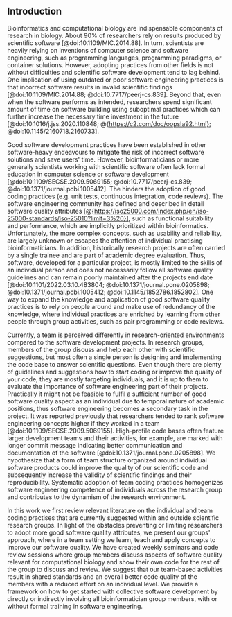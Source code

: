 ## Introduction ##

Bioinformatics and computational biology are indispensable components of research in biology.
About 90% of researchers rely on results produced by scientific software [@doi:10.1109/MIC.2014.88].
In turn, scientists are heavily relying on inventions of computer science and software engineering, such as programming languages, programming paradigms, or container solutions.
However, adopting practices from other fields is not without difficulties and scientific software development tend to lag behind.
One implication of using outdated or poor software engineering practices is that incorrect software results in invalid scientific findings [@doi:10.1109/MIC.2014.88; @doi:10.7717/peerj-cs.839].
Beyond that, even when the software performs as intended, researchers spend significant amount of time on software building using suboptimal practices which can further increase the necessary time investment in the future [@doi:10.1016/j.jss.2020.110848; @{https://c2.com/doc/oopsla92.html}; @doi:10.1145/2160718.2160733].

Good software development practices have been established in other software-heavy endeavours to mitigate the risk of incorrect software solutions and save users' time.
However, bioinformaticians or more generally scientists working with scientific software often lack formal education in computer science or software development [@doi:10.1109/SECSE.2009.5069155; @doi:10.7717/peerj-cs.839; @doi:10.1371/journal.pcbi.1005412].
The hinders the adoption of good coding practices (e.g. unit tests, continuous integration, code reviews).
The software engineering community has defined and described in detail software quality attributes [@{https://iso25000.com/index.php/en/iso-25000-standards/iso-25010?limit=3%20}], such as functional suitability and performance, which are implicitly prioritized within bioinformatics.
Unfortunately, the more complex concepts, such as usability and reliability, are largely unknown or escapes the attention of individual practising bioinformaticians.
In addition, historically research projects are often carried by a single trainee and are part of academic degree evaluation.
Thus, software, developed for a particular project, is mostly limited to the skills of an individual person and does not necessarily follow all software quality guidelines and can remain poorly maintained after the projects end date [@doi:10.1101/2022.03.10.483804; @doi:10.1371/journal.pone.0205898; @doi:10.1371/journal.pcbi.1005412; @doi:10.1145/1852786.1852802].
One way to expand the knowledge and application of good software quality practices is to rely on people around and make use of redundancy of the knowledge, where individual practices are enriched by learning from other people through group activities, such as pair programming or code reviews.

Currently, a team is perceived differently in research-oriented environments compared to the software development projects.
In research groups, members of the group discuss and help each other with scientific suggestions, but most often a single person is designing and implementing the code base to answer scientific questions.
Even though there are plenty of guidelines and suggestions how to start coding or improve the quality of your code, they are mostly targeting individuals, and it is up to them to evaluate the importance of software engineering part of their projects.
Practically it might not be feasible to fulfil a sufficient number of good software quality aspect as an individual due to temporal nature of academic positions, thus software engineering becomes a secondary task in the project.
It was reported previously that researchers tended to rank software engineering concepts higher if they worked in a team [@doi:10.1109/SECSE.2009.5069155].
High-profile code bases often feature larger development teams and their activities, for example, are marked with longer commit message indicating better communication and documentation of the software [@doi:10.1371/journal.pone.0205898].
We hypothesize that a form of team structure organized around individual software products could improve the quality of our scientific code and subsequently increase the validity of scientific findings and their reproducibility.
Systematic adoption of team coding practices homogenizes software engineering competence of individuals across the research group and contributes to the dynamism of the research environment.

In this work we first review relevant literature on the individual and team coding practises that are currently suggested within and outside scientific research groups.
In light of the obstacles preventing or limiting researchers to adopt more good software quality attributes, we present our groups' approach, where in a team setting we learn, teach and apply concepts to improve our software quality.
We have created weekly seminars and code review sessions where group members discuss aspects of software quality relevant for computational biology and show their own code for the rest of the group to discuss and review.
We suggest that our team-based activities result in shared standards and an overall better code quality of the members with a reduced effort on an individual level.
We provide a framework on how to get started with collective software development by directly or indirectly involving all bioinformatician group members, with or without formal training in software engineering.




 